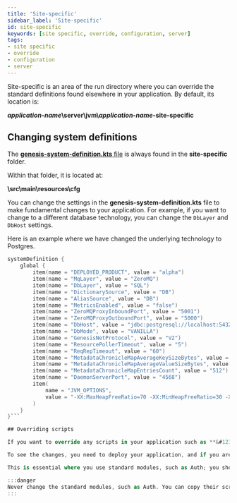 ```yaml
---
title: 'Site-specific'
sidebar_label: 'Site-specific'
id: site-specific
keywords: [site specific, override, configuration, server]
tags:
- site specific
- override
- configuration
- server
---
```


Site-specific is an area of the run directory where you can override the standard definitions found elsewhere in your application. By default, its location is:

<strong><em>application-name</em>\server\jvm\\<em>application-name</em>-site-specific</strong>


## Changing system definitions
The [**genesis-system-definition.kts** file](../../../server/configuring-runtime/system-definitions/) is always found in the **site-specific** folder. 

Within that folder, it is located at:

 **\src\main\resources\cfg**

You can change the settings in the **genesis-system-definition.kts** file to make fundamental changes to your application. For example, if you want to change to a different database technology, you can change the `DbLayer` and `DbHost` settings.

Here is an example where we have changed the underlying technology to Postgres.

```kotlin {5,11}
systemDefinition {
    global {
        item(name = "DEPLOYED_PRODUCT", value = "alpha")
        item(name = "MqLayer", value = "ZeroMQ")
        item(name = "DbLayer", value = "SQL")
        item(name = "DictionarySource", value = "DB")
        item(name = "AliasSource", value = "DB")
        item(name = "MetricsEnabled", value = "false")
        item(name = "ZeroMQProxyInboundPort", value = "5001")
        item(name = "ZeroMQProxyOutboundPort", value = "5000")
        item(name = "DbHost", value = "jdbc:postgresql://localhost:5432/postgres?user=postgres&password=postgres")
        item(name = "DbMode", value = "VANILLA")
        item(name = "GenesisNetProtocol", value = "V2")
        item(name = "ResourcePollerTimeout", value = "5")
        item(name = "ReqRepTimeout", value = "60")
        item(name = "MetadataChronicleMapAverageKeySizeBytes", value = "128")
        item(name = "MetadataChronicleMapAverageValueSizeBytes", value = "1024")
        item(name = "MetadataChronicleMapEntriesCount", value = "512")
        item(name = "DaemonServerPort", value = "4568")
        item(
            name = "JVM_OPTIONS",
            value = "-XX:MaxHeapFreeRatio=70 -XX:MinHeapFreeRatio=30 -XX:+UseG1GC -XX:+UseStringDeduplication -XX:OnOutOfMemoryError=\"handleOutOfMemoryError.sh %p\""
        )
    }
}```

## Overriding scripts

If you want to override any scripts in your application such as **&#123;app-name}-dataserver.kts**, **&#123;app-name}-eventhandler.kts**, etc, you need to go to **site-specific/main/src/main/resources/scripts** folder and create the new script file with the same name as the script you want to override.

To see the changes, you need to deploy your application, and if you are using intellij plugin, you shall see these files under your **.genesis-home/site-specific**

This is essential where you use standard modules, such as Auth; you should never change these modules. 

:::danger
Never change the standard modules, such as Auth. You can copy their script files to **site-specific** and change them there.
:::

